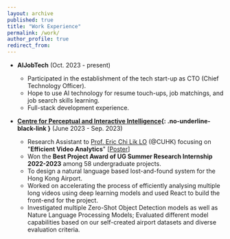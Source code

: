```yaml
---
layout: archive
published: true
title: "Work Experience"
permalink: /work/
author_profile: true
redirect_from:
---
```


* **AIJobTech** (Oct. 2023 - present)
  * Participated in the establishment of the tech start-up as CTO (Chief Technology Officer).
  * Hope to use AI technology for resume touch-ups, job matchings, and job search skills learning.
  * Full-stack development experience.
 
* **[Centre for Perceptual and Interactive Intelligence](https://www.cpii.hk){: .no-underline-black-link }** (June 2023 - Sep. 2023)
  * Research Assistant to [Prof. Eric Chi Lik LO](https://www.cse.cuhk.edu.hk/people/faculty/eric-chi-lik-lo/) (@CUHK) focusing on "**Efficient Video Analytics**" [[Poster](https://YanY-Henry.github.io/files/SummerResearch2023_Poster.pdf)]
  * Won the **Best Project Award of UG Summer Research Internship 2022-2023** among 58 undergraduate projects.
  * To design a natural language based lost-and-found system for the Hong Kong Airport.
  * Worked on accelerating the process of efficiently analysing multiple long videos using deep learning models and used React to build the front-end for the project.
  * Investigated multiple Zero-Shot Object Detection models as well as Nature Language Processing Models; Evaluated different model capabilities based on our self-created airport datasets and diverse evaluation criteria.
